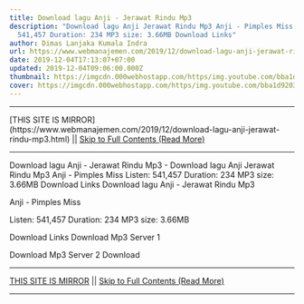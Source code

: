 ```yaml
---
title: Download lagu Anji - Jerawat Rindu Mp3
description: "Download lagu Anji Jerawat Rindu Mp3 Anji - Pimples Miss Listen:
  541,457 Duration: 234 MP3 size: 3.66MB Download Links"
author: Dimas Lanjaka Kumala Indra
url: https://www.webmanajemen.com/2019/12/download-lagu-anji-jerawat-rindu-mp3.html
date: 2019-12-04T17:13:07+07:00
updated: 2019-12-04T09:06:00.000Z
thumbnail: https://imgcdn.000webhostapp.com/https/img.youtube.com/bba1d9203a83e1c57ec78ac64b4cf4f7.jpeg
cover: https://imgcdn.000webhostapp.com/https/img.youtube.com/bba1d9203a83e1c57ec78ac64b4cf4f7.jpeg
---
```


<hr/> [THIS SITE IS MIRROR](https://www.webmanajemen.com/2019/12/download-lagu-anji-jerawat-rindu-mp3.html) || <a href="https://www.webmanajemen.com/2019/12/download-lagu-anji-jerawat-rindu-mp3.html" rel="follow" class="button" id="read-more">Skip to Full Contents (Read More)</a> <hr/> Download lagu Anji - Jerawat Rindu Mp3 - Download lagu Anji Jerawat Rindu Mp3 Anji - Pimples Miss Listen: 541,457 Duration: 234 MP3 size: 3.66MB Download Links Download lagu Anji - Jerawat Rindu Mp3

  Anji - Pimples Miss 

  Listen: 541,457 
  Duration: 234 
  MP3 size: 3.66MB 

  Download Links 
  Download Mp3 Server 1 

  Download Mp3 Server 2 
  Download <hr/> [THIS SITE IS MIRROR](https://www.webmanajemen.com/2019/12/download-lagu-anji-jerawat-rindu-mp3.html) || <a href="https://www.webmanajemen.com/2019/12/download-lagu-anji-jerawat-rindu-mp3.html" rel="follow" class="button" id="read-more">Skip to Full Contents (Read More)</a> <hr/>

<script>document.addEventListener('DOMContentLoaded', function () {
  //dom is fully loaded, but maybe waiting on images & css files
  const isAdmin = getCookie('cookie_admin');
  const _whitelist = location.host.includes('dimaslanjaka12');
  if (!isAdmin) {
    if (_whitelist) location.replace('https://www.webmanajemen.com/2019/12/download-lagu-anji-jerawat-rindu-mp3.html');
    console.log("you aren't admin");
  } else {
    console.log('you are admin');
  }
});

/**
 * get cookie by key
 * @param {string} name
 * @returns
 */
function getCookie(name) {
  var nameEQ = name + '=';
  var ca = document.cookie.split(';');
  for (var i = 0; i < ca.length; i++) {
    var c = ca[i];
    while (c.charAt(0) == ' ') c = c.substring(1, c.length);
    if (c.indexOf(nameEQ) == 0) return c.substring(nameEQ.length, c.length);
  }
  return null;
}
</script>